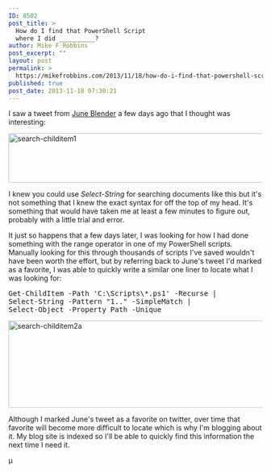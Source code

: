 ```yaml
---
ID: 8502
post_title: >
  How do I find that PowerShell Script
  where I did __________?
author: Mike F Robbins
post_excerpt: ""
layout: post
permalink: >
  https://mikefrobbins.com/2013/11/18/how-do-i-find-that-powershell-script-where-i-did-__________/
published: true
post_date: 2013-11-18 07:30:21
---
```

I saw a tweet from <a href="http://twitter.com/juneb_get_help" target="_blank">June Blender</a> a few days ago that I thought was interesting:

<a href="http://twitter.com/juneb_get_help" target="_blank"><img class="alignnone size-full wp-image-8503" alt="search-childitem1" src="http://mikefrobbins.com/wp-content/uploads/2013/11/search-childitem1.png" width="520" height="98" /></a>

I knew you could use <em>Select-String</em> for searching documents like this but it's not something that I knew the exact syntax for off the top of my head. It's something that would have taken me at least a few minutes to figure out, probably with a little trial and error.

It just so happens that a few days later, I was looking for how I had done something with the range operator in one of my PowerShell scripts. Manually looking for this through thousands of scripts I've saved wouldn't have been worth the effort, but by referring back to June's tweet I'd marked as a favorite, I was able to quickly write a similar one liner to locate what I was looking for:
<pre class="lang:ps decode:true">Get-ChildItem -Path 'C:\Scripts\*.ps1' -Recurse |
Select-String -Pattern "1.." -SimpleMatch |
Select-Object -Property Path -Unique</pre>
<a href="http://mikefrobbins.com/wp-content/uploads/2013/11/search-childitem2a.png"><img class="alignnone size-full wp-image-8515" alt="search-childitem2a" src="http://mikefrobbins.com/wp-content/uploads/2013/11/search-childitem2a.png" width="528" height="173" /></a>

Although I marked June's tweet as a favorite on twitter, over time that favorite will become more difficult to locate which is why I'm blogging about it. My blog site is indexed so I'll be able to quickly find this information the next time I need it.

µ
